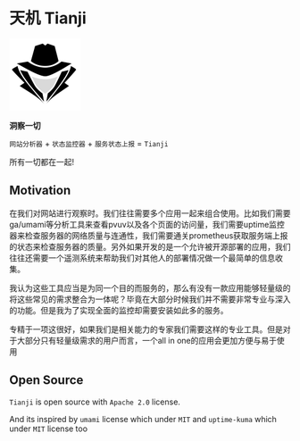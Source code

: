 # 天机 Tianji

<img src="./public/icon.svg" width="128" />

**洞察一切**

`网站分析器` + `状态监控器` + `服务状态上报` = `Tianji`

所有一切都在一起!

## Motivation

在我们对网站进行观察时。我们往往需要多个应用一起来组合使用。比如我们需要ga/umami等分析工具来查看pvuv以及各个页面的访问量，我们需要uptime监控器来检查服务器的网络质量与连通性，我们需要通关prometheus获取服务端上报的状态来检查服务器的质量。另外如果开发的是一个允许被开源部署的应用，我们往往还需要一个遥测系统来帮助我们对其他人的部署情况做一个最简单的信息收集。

我认为这些工具应当是为同一个目的而服务的，那么有没有一款应用能够轻量级的将这些常见的需求整合为一体呢？毕竟在大部分时候我们并不需要非常专业与深入的功能。但是我为了实现全面的监控却需要安装如此多的服务。

专精于一项这很好，如果我们是相关能力的专家我们需要这样的专业工具。但是对于大部分只有轻量级需求的用户而言，一个all in one的应用会更加方便与易于使用

## Open Source

`Tianji` is open source with `Apache 2.0` license.

And its inspired by `umami` license which under `MIT` and `uptime-kuma` which under `MIT` license too
